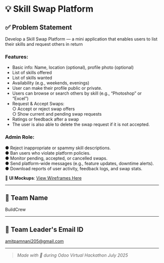 # 💡 Skill Swap Platform

## ✅ Problem Statement

Develop a Skill Swap Platform — a mini application that enables users to list their skills and request others in return

### Features:
- Basic info: Name, location (optional), profile photo (optional)
- List of skills offered
- List of skills wanted
- Availability (e.g., weekends, evenings)
- User can make their profile public or private.
- Users can browse or search others by skill (e.g., “Photoshop” or “Excel”)
- Request & Accept Swaps: <br>
    ○ Accept or reject swap offers <br>
    ○ Show current and pending swap requests
- Ratings or feedback after a swap
- The user is also able to delete the swap request if it is not accepted.

### Admin Role:
● Reject inappropriate or spammy skill descriptions. <br>
● Ban users who violate platform policies. <br>
● Monitor pending, accepted, or cancelled swaps. <br>
● Send platform-wide messages (e.g., feature updates, downtime alerts). <br>
● Download reports of user activity, feedback logs, and swap stats. <br>

📐 **UI Mockups**: [View Wireframes Here](https://link.excalidraw.com/l/65VNwvy7c4X/8bM86GXnnUN)

---

## 👥 Team Name
BuildCrew

---

## 📧 Team Leader's Email ID
amitpamnani205@gmail.com

---

> *Made with 💙 during Odoo Virtual Hackathon July 2025* 